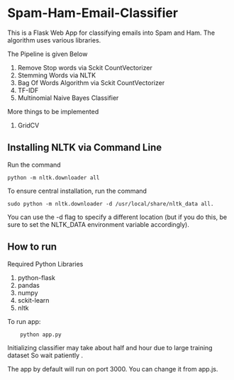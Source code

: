 # Spam-Ham-Email-Classifier
This is a Flask Web App for classifying emails into Spam and Ham. The algorithm uses various libraries.

The Pipeline is given Below

1. Remove Stop words via Sckit CountVectorizer
2. Stemming Words via NLTK
3. Bag Of Words Algorithm  via Sckit CountVectorizer
4. TF-IDF
5. Multinomial Naive Bayes Classifier

More things to be implemented
1. GridCV


## Installing NLTK via Command Line
Run the command 
```
python -m nltk.downloader all
``` 
To ensure central installation, run the command 
```
sudo python -m nltk.downloader -d /usr/local/share/nltk_data all.
```

 You can use the -d flag to specify a different location (but if you do this, be sure to set the NLTK_DATA environment variable accordingly).


## How to run
Required Python Libraries
1. python-flask
2. pandas
3. numpy
3. sckit-learn
4. nltk

To run app:
```
	python app.py
```
Initializing classifier may take about half and hour due to large training dataset So wait patiently .

The app by default will run on port 3000. You can change it from app.js.